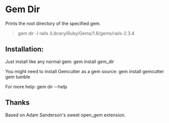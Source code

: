 Gem Dir
========

Prints the root directory of the specified gem.
  
  > gem dir -l rails
  /Library/Ruby/Gems/1.8/gems/rails-2.3.4
  
Installation:
------------

Just install like any normal gem:
  gem install gem_dir
  
You might need to install Gemcutter as a gem source:
  gem install gemcutter
  gem tumble
  
For more help: 
  gem dir --help
  
  
Thanks
-------------

Based on Adam Sanderson's sweet open_gem extension.